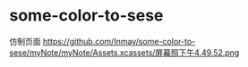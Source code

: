 # some-color-to-sese
仿制页面
https://github.com/Inmay/some-color-to-sese/myNote/myNote/Assets.xcassets/屏幕照下午4.49.52.png
